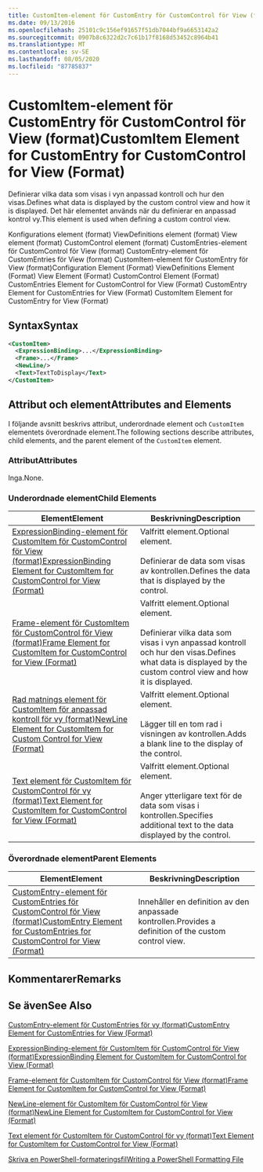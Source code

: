 ```yaml
---
title: CustomItem-element för CustomEntry för CustomControl för View (format) | Microsoft Docs
ms.date: 09/13/2016
ms.openlocfilehash: 25101c9c156ef91657f51db7044bf9a6653142a2
ms.sourcegitcommit: 0907b8c6322d2c7c61b17f8168d53452c8964b41
ms.translationtype: MT
ms.contentlocale: sv-SE
ms.lasthandoff: 08/05/2020
ms.locfileid: "87785837"
---
```

# <a name="customitem-element-for-customentry-for-customcontrol-for-view-format"></a><span data-ttu-id="616eb-102">CustomItem-element för CustomEntry för CustomControl för View (format)</span><span class="sxs-lookup"><span data-stu-id="616eb-102">CustomItem Element for CustomEntry for CustomControl for View (Format)</span></span>

<span data-ttu-id="616eb-103">Definierar vilka data som visas i vyn anpassad kontroll och hur den visas.</span><span class="sxs-lookup"><span data-stu-id="616eb-103">Defines what data is displayed by the custom control view and how it is displayed.</span></span> <span data-ttu-id="616eb-104">Det här elementet används när du definierar en anpassad kontrol vy.</span><span class="sxs-lookup"><span data-stu-id="616eb-104">This element is used when defining a custom control view.</span></span>

<span data-ttu-id="616eb-105">Konfigurations element (format) ViewDefinitions element (format) View element (format) CustomControl element (format) CustomEntries-element för CustomControl för View (format) CustomEntry-element för CustomEntries för View (format) CustomItem-element för CustomEntry för View (format)</span><span class="sxs-lookup"><span data-stu-id="616eb-105">Configuration Element (Format) ViewDefinitions Element (Format) View Element (Format) CustomControl Element (Format) CustomEntries Element for CustomControl for View (Format) CustomEntry Element for CustomEntries for View (Format) CustomItem Element for CustomEntry for View (Format)</span></span>

## <a name="syntax"></a><span data-ttu-id="616eb-106">Syntax</span><span class="sxs-lookup"><span data-stu-id="616eb-106">Syntax</span></span>

```xml
<CustomItem>
  <ExpressionBinding>...</ExpressionBinding>
  <Frame>...</Frame>
  <NewLine/>
  <Text>TextToDisplay</Text>
</CustomItem>
```

## <a name="attributes-and-elements"></a><span data-ttu-id="616eb-107">Attribut och element</span><span class="sxs-lookup"><span data-stu-id="616eb-107">Attributes and Elements</span></span>

<span data-ttu-id="616eb-108">I följande avsnitt beskrivs attribut, underordnade element och `CustomItem` elementets överordnade element.</span><span class="sxs-lookup"><span data-stu-id="616eb-108">The following sections describe attributes, child elements, and the parent element of the `CustomItem` element.</span></span>

### <a name="attributes"></a><span data-ttu-id="616eb-109">Attribut</span><span class="sxs-lookup"><span data-stu-id="616eb-109">Attributes</span></span>

<span data-ttu-id="616eb-110">Inga.</span><span class="sxs-lookup"><span data-stu-id="616eb-110">None.</span></span>

### <a name="child-elements"></a><span data-ttu-id="616eb-111">Underordnade element</span><span class="sxs-lookup"><span data-stu-id="616eb-111">Child Elements</span></span>

|<span data-ttu-id="616eb-112">Element</span><span class="sxs-lookup"><span data-stu-id="616eb-112">Element</span></span>|<span data-ttu-id="616eb-113">Beskrivning</span><span class="sxs-lookup"><span data-stu-id="616eb-113">Description</span></span>|
|-------------|-----------------|
|[<span data-ttu-id="616eb-114">ExpressionBinding-element för CustomItem för CustomControl för View (format)</span><span class="sxs-lookup"><span data-stu-id="616eb-114">ExpressionBinding Element for CustomItem for CustomControl for View (Format)</span></span>](./expressionbinding-element-for-customitem-for-customcontrol-for-view-format.md)|<span data-ttu-id="616eb-115">Valfritt element.</span><span class="sxs-lookup"><span data-stu-id="616eb-115">Optional element.</span></span><br /><br /> <span data-ttu-id="616eb-116">Definierar de data som visas av kontrollen.</span><span class="sxs-lookup"><span data-stu-id="616eb-116">Defines the data that is displayed by the control.</span></span>|
|[<span data-ttu-id="616eb-117">Frame-element för CustomItem för CustomControl för View (format)</span><span class="sxs-lookup"><span data-stu-id="616eb-117">Frame Element for CustomItem for CustomControl for View (Format)</span></span>](./frame-element-for-customitem-for-customcontrol-for-view-format.md)|<span data-ttu-id="616eb-118">Valfritt element.</span><span class="sxs-lookup"><span data-stu-id="616eb-118">Optional element.</span></span><br /><br /> <span data-ttu-id="616eb-119">Definierar vilka data som visas i vyn anpassad kontroll och hur den visas.</span><span class="sxs-lookup"><span data-stu-id="616eb-119">Defines what data is displayed by the custom control view and how it is displayed.</span></span>|
|[<span data-ttu-id="616eb-120">Rad matnings element för CustomItem för anpassad kontroll för vy (format)</span><span class="sxs-lookup"><span data-stu-id="616eb-120">NewLine Element for CustomItem for Custom Control for View (Format)</span></span>](./newline-element-for-customitem-for-customcontrol-for-view-format.md)|<span data-ttu-id="616eb-121">Valfritt element.</span><span class="sxs-lookup"><span data-stu-id="616eb-121">Optional element.</span></span><br /><br /> <span data-ttu-id="616eb-122">Lägger till en tom rad i visningen av kontrollen.</span><span class="sxs-lookup"><span data-stu-id="616eb-122">Adds a blank line to the display of the control.</span></span>|
|[<span data-ttu-id="616eb-123">Text element för CustomItem för CustomControl för vy (format)</span><span class="sxs-lookup"><span data-stu-id="616eb-123">Text Element for CustomItem for CustomControl for View (Format)</span></span>](./text-element-for-customitem-for-customview-for-view-format.md)|<span data-ttu-id="616eb-124">Valfritt element.</span><span class="sxs-lookup"><span data-stu-id="616eb-124">Optional element.</span></span><br /><br /> <span data-ttu-id="616eb-125">Anger ytterligare text för de data som visas i kontrollen.</span><span class="sxs-lookup"><span data-stu-id="616eb-125">Specifies additional text to the data displayed by the control.</span></span>|

### <a name="parent-elements"></a><span data-ttu-id="616eb-126">Överordnade element</span><span class="sxs-lookup"><span data-stu-id="616eb-126">Parent Elements</span></span>

|<span data-ttu-id="616eb-127">Element</span><span class="sxs-lookup"><span data-stu-id="616eb-127">Element</span></span>|<span data-ttu-id="616eb-128">Beskrivning</span><span class="sxs-lookup"><span data-stu-id="616eb-128">Description</span></span>|
|-------------|-----------------|
|[<span data-ttu-id="616eb-129">CustomEntry-element för CustomEntries för CustomControl för View (format)</span><span class="sxs-lookup"><span data-stu-id="616eb-129">CustomEntry Element for CustomEntries for CustomControl for View (Format)</span></span>](./customentry-element-for-customentries-for-customcontrol-for-view-format.md)|<span data-ttu-id="616eb-130">Innehåller en definition av den anpassade kontrollen.</span><span class="sxs-lookup"><span data-stu-id="616eb-130">Provides a definition of the custom control view.</span></span>|

## <a name="remarks"></a><span data-ttu-id="616eb-131">Kommentarer</span><span class="sxs-lookup"><span data-stu-id="616eb-131">Remarks</span></span>

## <a name="see-also"></a><span data-ttu-id="616eb-132">Se även</span><span class="sxs-lookup"><span data-stu-id="616eb-132">See Also</span></span>

[<span data-ttu-id="616eb-133">CustomEntry-element för CustomEntries för vy (format)</span><span class="sxs-lookup"><span data-stu-id="616eb-133">CustomEntry Element for CustomEntries for View (Format)</span></span>](./customentry-element-for-customentries-for-customcontrol-for-view-format.md)

[<span data-ttu-id="616eb-134">ExpressionBinding-element för CustomItem för CustomControl för View (format)</span><span class="sxs-lookup"><span data-stu-id="616eb-134">ExpressionBinding Element for CustomItem for CustomControl for View (Format)</span></span>](./expressionbinding-element-for-customitem-for-customcontrol-for-view-format.md)

[<span data-ttu-id="616eb-135">Frame-element för CustomItem för CustomControl för View (format)</span><span class="sxs-lookup"><span data-stu-id="616eb-135">Frame Element for CustomItem for CustomControl for View (Format)</span></span>](./frame-element-for-customitem-for-customcontrol-for-view-format.md)

[<span data-ttu-id="616eb-136">NewLine-element för CustomItem för CustomControl för View (format)</span><span class="sxs-lookup"><span data-stu-id="616eb-136">NewLine Element for CustomItem for CustomControl for View (Format)</span></span>](./newline-element-for-customitem-for-customcontrol-for-view-format.md)

[<span data-ttu-id="616eb-137">Text element för CustomItem för CustomControl för vy (format)</span><span class="sxs-lookup"><span data-stu-id="616eb-137">Text Element for CustomItem for CustomControl for View (Format)</span></span>](./text-element-for-customitem-for-customview-for-view-format.md)

[<span data-ttu-id="616eb-138">Skriva en PowerShell-formateringsfil</span><span class="sxs-lookup"><span data-stu-id="616eb-138">Writing a PowerShell Formatting File</span></span>](./writing-a-powershell-formatting-file.md)
